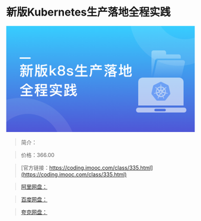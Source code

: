 # 新版Kubernetes生产落地全程实践

![img](../../assets/606ff88c0913e0f705400304.png)

> 简介：

> 价格：366.00

> [官方链接：https://coding.imooc.com/class/335.html](https://coding.imooc.com/class/335.html)

> [阿里网盘：]()

> [百度网盘：]()

> [夸克网盘：]()
